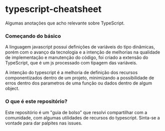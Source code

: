 # typescript-cheatsheet
Algumas anotações que acho relevante sobre TypeScript.

### Começando do básico
A linguagem javascript possui definições de variáveis do tipo dinâmicas, porém com o avanço da tecnologia e a intenção de melhorias na qualidade de implementação e manutenção do código, foi criado a extensão do TypeScript, que é um js processado com tipagem das variáveis.

A intenção do typescript é a melhoria de definição dos recursos componentizados dentro de um projeto, minimizando a possibilidade de erros dentro dos parametros de uma função ou dados dentro de algum object.

### O que é este repositório?
Este repositório é um "guia de bolso" que resolvi compartilhar com a comunidade, com algumas utilidades de recursos do typescript.
Sinta-se a vontade para dar palpites nas issues.
